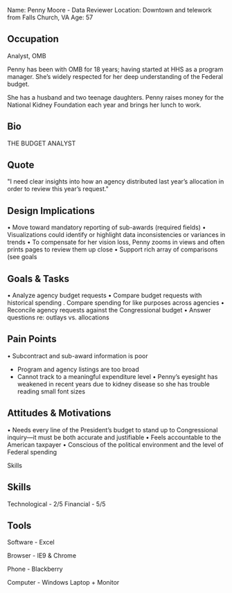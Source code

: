 
Name: Penny Moore - Data Reviewer
Location: Downtown and telework from Falls Church, VA
Age: 57

## Occupation
Analyst, OMB

Penny has been with OMB for 18 years; having started at HHS as a  program manager.  She’s widely respected for her deep understanding of the Federal budget.  

She has a husband and two  teenage daughters. Penny raises money for the National Kidney Foundation each year and brings her lunch to work.

## Bio
THE BUDGET ANALYST

## Quote 
"I need clear insights into how an agency distributed last year’s allocation in order to review this year’s request."

## Design Implications
•   Move toward mandatory reporting of sub-awards (required fields)
•   Visualizations could identify or highlight data inconsistencies or variances in trends
•   To compensate for her vision loss, Penny zooms in views and often prints pages to review them up close
•   Support rich array of comparisons (see goals

## Goals & Tasks
•   Analyze agency budget requests
•   Compare budget requests with historical spending 
. Compare spending for like purposes across agencies 
•   Reconcile agency requests against the Congressional budget
•   Answer questions re: outlays vs. allocations

## Pain Points
•   Subcontract and sub-award information is poor
  - Program and agency listings are too broad
  - Cannot track to a meaningful expenditure level
•   Penny’s eyesight has weakened in recent 
years due to kidney disease so she has 
trouble reading small font sizes 

## Attitudes & Motivations
•   Needs every line of the President’s budget to stand up to Congressional inquiry—it must be both accurate and justifiable
•   Feels accountable to the American taxpayer
•   Conscious of the political environment and the level of Federal spending


Skills

## Skills
Technological - 2/5
Financial - 5/5

## Tools

Software - Excel

Browser - IE9 & Chrome

Phone - Blackberry

Computer - Windows Laptop + Monitor



